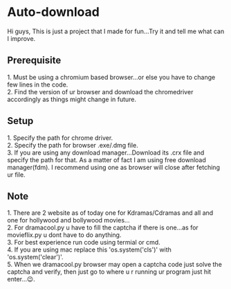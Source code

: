 # Auto-download
Hi guys, 
This is just a project that I made for fun...Try it and tell me what can I improve.

<h2>Prerequisite</h2>
1. Must be using a chromium based browser...or else you have to change few lines in the code.<br>
2. Find the version of ur browser and download the chromedriver accordingly as things might change in future.

<h2>Setup</h2>
1. Specify the path for chrome driver.<br>
2. Specify the path for browser .exe/.dmg file.<br>
3. If you are using any download manager...Download its .crx file and specify the path for that. As a matter of fact I am using free download manager(fdm). I recommend using one as browser will close after fetching ur file.

<h2>Note</h2>
1. There are 2 website as of today one for Kdramas/Cdramas and all and one for hollywood and bollywood movies...<br>
2. For dramacool.py u have to fill the captcha if there is one...as for movieflix.py u dont have to do anything.<br>
3. For best experience run code using termial or cmd.<br>
4. If you are using mac replace this 'os.system('cls')' with 'os.system('clear')'. <br>
5. When we dramacool.py browser may open a captcha code just solve the captcha and verify, then just go to where u r running ur program just hit enter...😉. 
